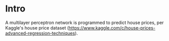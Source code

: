 # Intro
A multilayer perceptron network is programmed to predict house prices, per Kaggle's house price dataset (https://www.kaggle.com/c/house-prices-advanced-regression-techniques).
